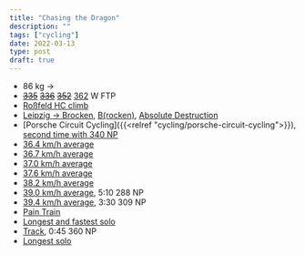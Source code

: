 ```yaml
---
title: "Chasing the Dragon"
description: ""
tags: ["cycling"]
date: 2022-03-13
type: post
draft: true
---
```

- 86 kg ->
- ~~[335](https://www.strava.com/activities/6471509396)~~ ~~[336](https://www.strava.com/activities/6621190498)~~ ~~[352](https://www.strava.com/activities/7599141387)~~ [362](https://www.strava.com/activities/8126583881) W FTP
- [Roßfeld HC climb](https://www.strava.com/activities/7297309448#2971080275759606296)
- [Leipzig -> Brocken](https://www.strava.com/activities/7261245657), [B(rocken)](https://www.strava.com/activities/7403550389), [Absolute Destruction](https://www.strava.com/activities/7560351593)
- [Porsche Circuit Cycling]({{<relref "cycling/porsche-circuit-cycling">}}), [second time with 340 NP](https://www.strava.com/activities/7765341254)
- [36.4 km/h average](https://www.strava.com/activities/7327354936)
- [36.7 km/h average](https://www.strava.com/activities/7506127190)
- [37.0 km/h average](https://www.strava.com/activities/7657710008)
- [37.6 km/h average](https://www.strava.com/activities/7953040329)
- [38.2 km/h average](https://www.strava.com/activities/7726870519)
- [39.0 km/h average](https://www.strava.com/activities/8058129953), 5:10 288 NP
- [39.4 km/h average](https://www.strava.com/activities/7930747324), 3:30 309 NP
- [Pain Train](https://www.strava.com/activities/7675706406)
- [Longest and fastest solo](https://www.strava.com/activities/7780327512)
- [Track](https://www.strava.com/activities/7851082063), 0:45 360 NP
- [Longest solo](https://www.strava.com/activities/7977926086)
